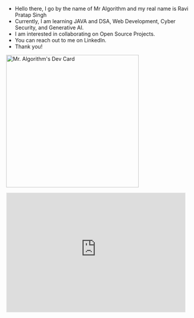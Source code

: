 - Hello there, I go by the name of Mr Algorithm and my real name is Ravi Pratap Singh 
- Currently, I am learning JAVA and DSA, Web Development, Cyber Security, and Generative AI. 
- I am interested in collaborating on Open Source Projects. 
- You can reach out to me on LinkedIn. 
- Thank you!

  
<a href="https://app.daily.dev/ravixalgorithm"><img src="https://api.daily.dev/devcards/v2/eNnDdhwePHpxspL2Se3FJ.png?type=default&r=4j6" width="356" alt="Mr. Algorithm's Dev Card"/></a>
<iframe src="https://ravixalgorithm.substack.com/embed" width="480" height="320" style="border:1px solid #EEE; background:white;" frameborder="0" scrolling="no"></iframe>
              

